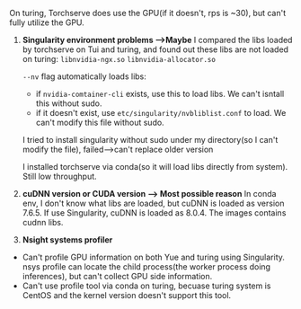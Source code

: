 On turing, Torchserve does use the GPU(if it doesn't, rps is ~30), but can't fully utilize the GPU.

1. **Singularity environment problems —>Maybe**
I compared the libs loaded by torchserve on Tui and turing, and found out these libs are not loaded on turing: `libnvidia-ngx.so`  `libnvidia-allocator.so`

    `--nv` flag automatically loads libs: 

    - if `nvidia-comtainer-cli` exists, use this to load libs.  We can't isntall this without sudo.
    - if it doesn't exist, use `etc/singularity/nvbliblist.conf` to load. We can't modify this file without sudo.

    I tried to install singularity without sudo under my directory(so I can't modify the file), failed—>can't replace older version

    I installed torchserve via conda(so it will load libs directly from system).  Still low throughput.

2. **cuDNN version or CUDA version —> Most possible reason**
In conda env, I don't know what libs are loaded, but cuDNN is loaded as version 7.6.5. 
If use Singularity, cuDNN is loaded as 8.0.4. 
The images contains cudnn libs.
3. **Nsight systems profiler**
- Can't profile GPU information on both Yue and turing using Singularity. nsys profile can locate the child process(the worker process doing inferences), but can't collect GPU side information.
- Can't use profile tool via conda on turing, becuase turing system is CentOS and the kernel version doesn't support this tool.
